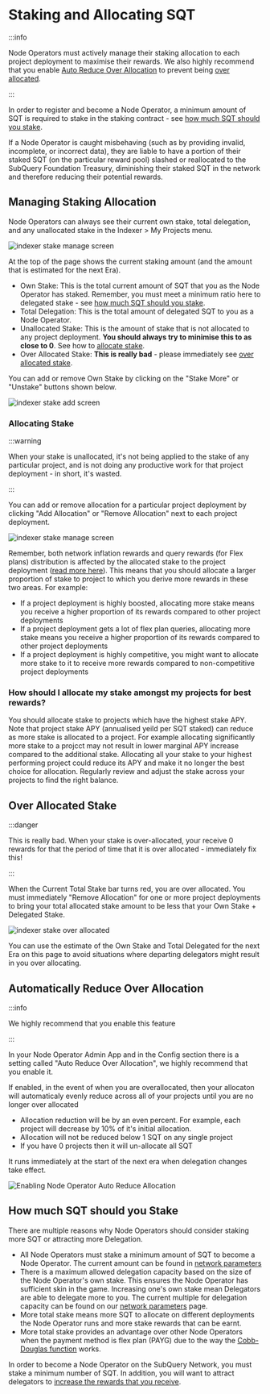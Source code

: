 # Staking and Allocating SQT

:::info

Node Operators must actively manage their staking allocation to each project deployment to maximise their rewards. We also highly recommend that you enable [Auto Reduce Over Allocation](#automatically-reduce-over-allocation) to prevent being [over allocated](#over-allocated-stake).

:::

In order to register and become a Node Operator, a minimum amount of SQT is required to stake in the staking contract - see [how much SQT should you stake](#how-much-sqt-should-you-stake).

If a Node Operator is caught misbehaving (such as by providing invalid, incomplete, or incorrect data), they are liable to have a portion of their staked SQT (on the particular reward pool) slashed or reallocated to the SubQuery Foundation Treasury, diminishing their staked SQT in the network and therefore reducing their potential rewards.

## Managing Staking Allocation

Node Operators can always see their current own stake, total delegation, and any unallocated stake in the Indexer > My Projects menu.

![indexer stake manage screen](/assets/img/network/indexer_stake_manage.png)

At the top of the page shows the current staking amount (and the amount that is estimated for the next Era).

- Own Stake: This is the total current amount of SQT that you as the Node Operator has staked. Remember, you must meet a minimum ratio here to delegated stake - see [how much SQT should you stake](#how-much-sqt-should-you-stake).
- Total Delegation: This is the total amount of delegated SQT to you as a Node Operator.
- Unallocated Stake: This is the amount of stake that is not allocated to any project deployment. **You should always try to minimise this to as close to 0**. See how to [allocate stake](#allocating-stake).
- Over Allocated Stake: **This is really bad** - please immediately see [over allocated stake](#over-allocated-stake).

You can add or remove Own Stake by clicking on the "Stake More" or "Unstake" buttons shown below.

![indexer stake add screen](/assets/img/network/indexer_stake_add.png)

### Allocating Stake

:::warning

When your stake is unallocated, it's not being applied to the stake of any particular project, and is not doing any productive work for that project deployment - in short, it's wasted.

:::

You can add or remove allocation for a particular project deployment by clicking "Add Allocation" or "Remove Allocation" next to each project deployment.

![indexer stake manage screen](/assets/img/network/indexer_stake_manage_add.png)

Remember, both network inflation rewards and query rewards (for Flex plans) distribution is affected by the allocated stake to the project deployment ([read more here](./rewards.md#how-are-node-operators-rewarded)). This means that you should allocate a larger proportion of stake to project to which you derive more rewards in these two areas. For example:

- If a project deployment is highly boosted, allocating more stake means you receive a higher proportion of its rewards compared to other project deployments
- If a project deployment gets a lot of flex plan queries, allocating more stake means you receive a higher proportion of its rewards compared to other project deployments
- If a project deployment is highly competitive, you might want to allocate more stake to it to receive more rewards compared to non-competitive project deployments

### How should I allocate my stake amongst my projects for best rewards?

You should allocate stake to projects which have the highest stake APY. Note that project stake APY (annualised yeild per SQT staked) can reduce as more stake is allocated to a project. For example allocating significantly more stake to a projcct may not result in lower marginal APY increase compared to the additional stake. Allocating all your stake to your highest performing project could reduce its APY and make it no longer the best choice for allocation. Regularly review and adjust the stake across your projects to find the right balance.

## Over Allocated Stake

:::danger

This is really bad. When your stake is over-allocated, your receive 0 rewards for that the period of time that it is over allocated - immediately fix this!

:::

When the Current Total Stake bar turns red, you are over allocated. You must immediately "Remove Allocation" for one or more project deployments to bring your total allocated stake amount to be less that your Own Stake + Delegated Stake.

![indexer stake over allocated](/assets/img/network/indexer_stake_manage_over_allocated.png)

You can use the estimate of the Own Stake and Total Delegated for the next Era on this page to avoid situations where departing delegators might result in you over allocating.

## Automatically Reduce Over Allocation

:::info

We highly recommend that you enable this feature

:::

In your Node Operator Admin App and in the Config section there is a setting called "Auto Reduce Over Allocation", we highly recommend that you enable it.

If enabled, in the event of when you are overallocated, then your allocaton will automaticaly evenly reduce across all of your projects until you are no longer over allocated

- Allocation reduction will be by an even percent. For example, each project will decrease by 10% of it's initial allocation.
- Allocation will not be reduced below 1 SQT on any single project
- If you have 0 projects then it will un-allocate all SQT

It runs immediately at the start of the next era when delegation changes take effect.

![Enabling Node Operator Auto Reduce Allocation](/assets/img/network/indexer_auto_allocation.png)

## How much SQT should you Stake

There are multiple reasons why Node Operators should consider staking more SQT or attracting more Delegation.

- All Node Operators must stake a minimum amount of SQT to become a Node Operator. The current amount can be found in [network parameters](../parameters.md)
- There is a maximum allowed delegation capacity based on the size of the Node Operator's own stake. This ensures the Node Operator has sufficient skin in the game. Increasing one's own stake mean Delegators are able to delegate more to you. The current multiple for delegation capacity can be found on our [network parameters](../parameters.md) page.
- More total stake means more SQT to allocate on different deployments the Node Operator runs and more stake rewards that can be earnt.
- More total stake provides an advantage over other Node Operators when the payment method is flex plan (PAYG) due to the way the [Cobb-Douglas function](../introduction/reward-distribution.md#cobb-douglas-production-function) works.

In order to become a Node Operator on the SubQuery Network, you must stake a minimum number of SQT. In addition, you will want to attract delegators to [increase the rewards that you receive](./rewards.md).
